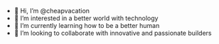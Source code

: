 - 👋 Hi, I’m @cheapvacation
- 👀 I’m interested in a better world with technology
- 🌱 I’m currently learning how to be a better human
- 💞️ I’m looking to collaborate with innovative and passionate builders

<!---
cheapvacation/cheapvacation is a ✨ special ✨ repository because its `README.md` (this file) appears on your GitHub profile.
You can click the Preview link to take a look at your changes.
--->
